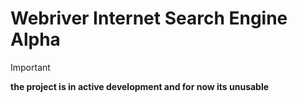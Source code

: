 # Webriver Internet Search Engine Alpha

> [!IMPORTANT]
> **the project is in active development and for now its unusable**